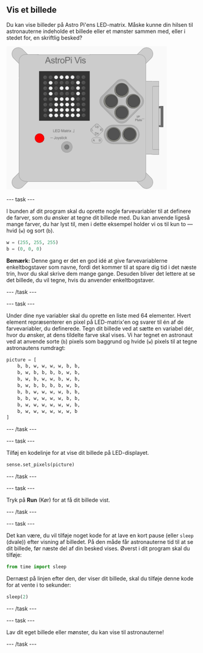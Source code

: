 ## Vis et billede

Du kan vise billeder på Astro Pi'ens LED-matrix. Måske kunne din hilsen til astronauterne indeholde et billede eller et mønster sammen med, eller i stedet for, en skriftlig besked?

![Astronaut](images/astronaut-pic.png)

\--- task \---

I bunden af dit program skal du oprette nogle farvevariabler til at definere de farver, som du ønsker at tegne dit billede med. Du kan anvende ligeså mange farver, du har lyst til, men i dette eksempel holder vi os til kun to — hvid (`w`) og sort (`b`).

```python
w = (255, 255, 255)
b = (0, 0, 0)
```

**Bemærk:** Denne gang er det en god idé at give farvevariablerne enkeltbogstaver som navne, fordi det kommer til at spare dig tid i det næste trin, hvor du skal skrive dem mange gange. Desuden bliver det lettere at se det billede, du vil tegne, hvis du anvender enkeltbogstaver.

\--- /task \---

\--- task \---

Under dine nye variabler skal du oprette en liste med 64 elementer. Hvert element repræsenterer en pixel på LED-matrix'en og svarer til én af de farvevariabler, du definerede. Tegn dit billede ved at sætte en variabel dér, hvor du ønsker, at dens tildelte farve skal vises. Vi har tegnet en astronaut ved at anvende sorte (`b`) pixels som baggrund og hvide (`w`) pixels til at tegne astronautens rumdragt:

```python
picture = [
    b, b, w, w, w, w, b, b,
    b, w, b, b, b, b, w, b,
    b, w, b, w, w, b, w, b,
    b, w, b, b, b, b, w, b,
    b, b, w, w, w, w, b, b,
    b, b, w, w, w, w, b, b,
    b, w, w, w, w, w, w, b,
    b, w, w, w, w, w, w, b
]
```

\--- /task \---

\--- task \---

Tilføj en kodelinje for at vise dit billede på LED-displayet.

```python
sense.set_pixels(picture)
```

\--- /task \---

\--- task \---

Tryk på **Run** (Kør) for at få dit billede vist.

\--- /task \---

\--- task \---

Det kan være, du vil tilføje noget kode for at lave en kort pause (eller `sleep` (dvale)) efter visning af billedet. På den måde får astronauterne tid til at se dit billede, før næste del af din besked vises. Øverst i dit program skal du tilføje:

```python
from time import sleep
```

Dernæst på linjen efter den, der viser dit billede, skal du tilføje denne kode for at vente i to sekunder:

```python
sleep(2)
```

\--- /task \---

\--- task \---

Lav dit eget billede eller mønster, du kan vise til astronauterne!

\--- /task \---